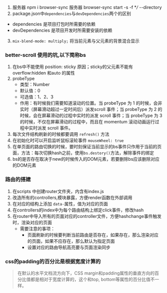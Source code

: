 1. 服务器 npm i browser-sync 服务器 browser-sync start -s -f **/* --directory
2. package.json中`dependencies`与`devDependencies`两个的区别
  - dependencies 是项目打包时所需要的依赖
  - devDependencies 是项目开发时所需要安装的依赖
3. `mix-blend-mode: multiply;` 将当前元素与父元素的背景混合显示
### better-scroll 使用的坑,以下简称bs
1. 在bs中不能使用 position: sticky 原因；sticky的父元素不能有overflow:hidden 和auto 的属性
2. probeType
   - 类型：Number
   - 默认值：0
   - 可选值：1、2、3
   - 作用：有时候我们需要知道滚动的位置。当 probeType 为 1 的时候，会非实时（屏幕滑动超过一定时间后）派发scroll 事件；当 probeType 为 2 的时候，会在屏幕滑动的过程中实时的派发 scroll 事件；当 probeType 为 3 的时候，不仅在屏幕滑动的过程中，而且在 momentum 滚动动画运行过程中实时派发 scroll 事件。
3. 每次文件结构刷新的时候都要调用 `refresh()` 方法
4. 在初始化时可以开启监听鼠标滚轮事件 `mouseWheel: true`
5. 在单页面的路由切换的时候，要时刻保证当前显示的bs事件只作用于当前的页面，方法：每次切换hash之前，使用`bs.destory()`方法，解除事件的绑定 
6. bs的是否存在取决于new的时候传入的DOM元素，若要删除bs应该删除对应的DOM元素
### 路由的搭建
1. 在scripts 中创建router文件夹，内含有index.js
2. 改造所有的controllers,模块暴露，方便render函数在外部调用
3. 在对应的结构上添加 `data-`属性，值为对应的页面
4. 在controllers的index中为每个路由结构上绑定click事件，修改hash
5. 在router中导入所有的页面对应的controller文件，方便hashchange事件触发时，渲染对应的页面
    - 需要注意的事项：
      - 页面刷新的时候要判断当前路由是否存在，如果存在，那么渲染对应的页面，如果不应存在，那么默认为指定页面
      - 设置对应的路由导航高亮要与页面渲染同步
### css的padding的百分比是根据宽度计算的
>在默认的水平文档流方向下，CSS margin和padding属性的垂直方向的百分比值都是相对于宽度计算的，这个和top, bottom等属性的百分比值不一样。